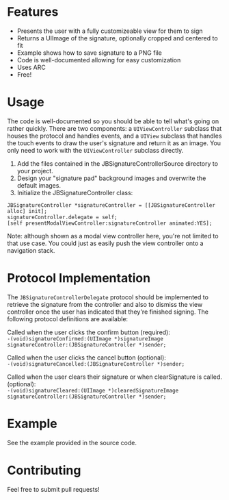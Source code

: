Features
========

* Presents the user with a fully customizeable view for them to sign
* Returns a UIImage of the signature, optionally cropped and centered to fit
* Example shows how to save signature to a PNG file
* Code is well-documented allowing for easy customization
* Uses ARC
* Free!


Usage
=====

The code is well-documented so you should be able to tell what's going on rather quickly. There are two components: a `UIViewController` subclass that houses the protocol and handles events, and a `UIView` subclass that handles the touch events to draw the user's signature and return it as an image. You only need to work with the `UIViewController` subclass directly.

1. Add the files contained in the JBSignatureControllerSource directory to your project.
2. Design your "signature pad" background images and overwrite the default images.
3. Initialize the JBSignatureController class:

```
JBSignatureController *signatureController = [[JBSignatureController alloc] init];
signatureController.delegate = self;
[self presentModalViewController:signatureController animated:YES];
```
    
Note: although shown as a modal view controller here, you're not limited to that use case. You could just as easily push the view controller onto a navigation stack.
    
Protocol Implementation
=======================

The `JBSignatureControllerDelegate` protocol should be implemented to retrieve the signature from the controller and also to dismiss the view controller once the user has indicated that they're finished signing. The following protocol definitions are available:

Called when the user clicks the confirm button (required):<br>
`-(void)signatureConfirmed:(UIImage *)signatureImage signatureController:(JBSignatureController *)sender;`
       
Called when the user clicks the cancel button (optional):<br>
`-(void)signatureCancelled:(JBSignatureController *)sender;`
    
Called when the user clears their signature or when clearSignature is called. (optional):<br>
`-(void)signatureCleared:(UIImage *)clearedSignatureImage signatureController:(JBSignatureController *)sender;`
    

Example
=======

See the example provided in the source code.


Contributing
============

Feel free to submit pull requests!